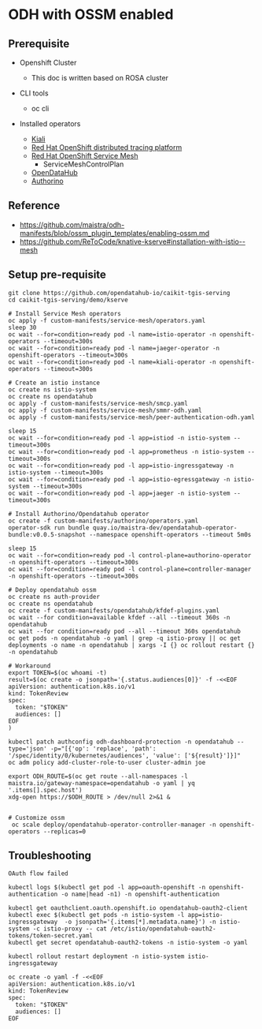 # ODH with OSSM enabled

## Prerequisite
- Openshift Cluster 
  - This doc is written based on ROSA cluster
- CLI tools
  - oc cli

- Installed operators
  - [Kiali](https://docs.openshift.com/container-platform/4.13/service_mesh/v2x/installing-ossm.html)
  - [Red Hat OpenShift distributed tracing platform](https://docs.openshift.com/container-platform/4.13/service_mesh/v2x/installing-ossm.html)
  - [Red Hat OpenShift Service Mesh](https://docs.openshift.com/container-platform/4.13/service_mesh/v2x/installing-ossm.html)
    - ServiceMeshControlPlan
  - [OpenDataHub](https://opendatahub.io/docs/quick-installation/)
  - [Authorino](https://github.com/Kuadrant/authorino-operator)

## Reference
- https://github.com/maistra/odh-manifests/blob/ossm_plugin_templates/enabling-ossm.md
- https://github.com/ReToCode/knative-kserve#installation-with-istio--mesh
 
## Setup pre-requisite
~~~
git clone https://github.com/opendatahub-io/caikit-tgis-serving
cd caikit-tgis-serving/demo/kserve

# Install Service Mesh operators
oc apply -f custom-manifests/service-mesh/operators.yaml
sleep 30
oc wait --for=condition=ready pod -l name=istio-operator -n openshift-operators --timeout=300s
oc wait --for=condition=ready pod -l name=jaeger-operator -n openshift-operators --timeout=300s
oc wait --for=condition=ready pod -l name=kiali-operator -n openshift-operators --timeout=300s

# Create an istio instance
oc create ns istio-system
oc create ns opendatahub
oc apply -f custom-manifests/service-mesh/smcp.yaml
oc apply -f custom-manifests/service-mesh/smmr-odh.yaml
oc apply -f custom-manifests/service-mesh/peer-authentication-odh.yaml

sleep 15
oc wait --for=condition=ready pod -l app=istiod -n istio-system --timeout=300s
oc wait --for=condition=ready pod -l app=prometheus -n istio-system --timeout=300s
oc wait --for=condition=ready pod -l app=istio-ingressgateway -n istio-system --timeout=300s
oc wait --for=condition=ready pod -l app=istio-egressgateway -n istio-system --timeout=300s
oc wait --for=condition=ready pod -l app=jaeger -n istio-system --timeout=300s

# Install Authorino/Opendatahub operator
oc create -f custom-manifests/authorino/operators.yaml  
operator-sdk run bundle quay.io/maistra-dev/opendatahub-operator-bundle:v0.0.5-snapshot --namespace openshift-operators --timeout 5m0s

sleep 15
oc wait --for=condition=ready pod -l control-plane=authorino-operator -n openshift-operators --timeout=300s
oc wait --for=condition=ready pod -l control-plane=controller-manager -n openshift-operators --timeout=300s
 
# Deploy opendatahub ossm
oc create ns auth-provider
oc create ns opendatahub
oc create -f custom-manifests/opendatahub/kfdef-plugins.yaml
oc wait --for condition=available kfdef --all --timeout 360s -n opendatahub
oc wait --for condition=ready pod --all --timeout 360s opendatahub
oc get pods -n opendatahub -o yaml | grep -q istio-proxy || oc get deployments -o name -n opendatahub | xargs -I {} oc rollout restart {} -n opendatahub

# Workaround
export TOKEN=$(oc whoami -t)
result=$(oc create -o jsonpath='{.status.audiences[0]}' -f -<<EOF
apiVersion: authentication.k8s.io/v1
kind: TokenReview
spec:
  token: "$TOKEN"
  audiences: []
EOF
)

kubectl patch authconfig odh-dashboard-protection -n opendatahub --type='json' -p="[{'op': 'replace', 'path': '/spec/identity/0/kubernetes/audiences', 'value': ['${result}']}]"
oc adm policy add-cluster-role-to-user cluster-admin joe

export ODH_ROUTE=$(oc get route --all-namespaces -l maistra.io/gateway-namespace=opendatahub -o yaml | yq '.items[].spec.host')
xdg-open https://$ODH_ROUTE > /dev/null 2>&1 &    


# Customize ossm
 oc scale deploy/opendatahub-operator-controller-manager -n openshift-operators --replicas=0

~~~

## Troubleshooting
`OAuth flow failed`
~~~
kubectl logs $(kubectl get pod -l app=oauth-openshift -n openshift-authentication -o name|head -n1) -n openshift-authentication  

kubectl get oauthclient.oauth.openshift.io opendatahub-oauth2-client
kubectl exec $(kubectl get pods -n istio-system -l app=istio-ingressgateway  -o jsonpath='{.items[*].metadata.name}') -n istio-system -c istio-proxy -- cat /etc/istio/opendatahub-oauth2-tokens/token-secret.yaml
kubectl get secret opendatahub-oauth2-tokens -n istio-system -o yaml

kubectl rollout restart deployment -n istio-system istio-ingressgateway 

oc create -o yaml -f -<<EOF
apiVersion: authentication.k8s.io/v1
kind: TokenReview
spec:
  token: "$TOKEN"
  audiences: []
EOF
~~~
